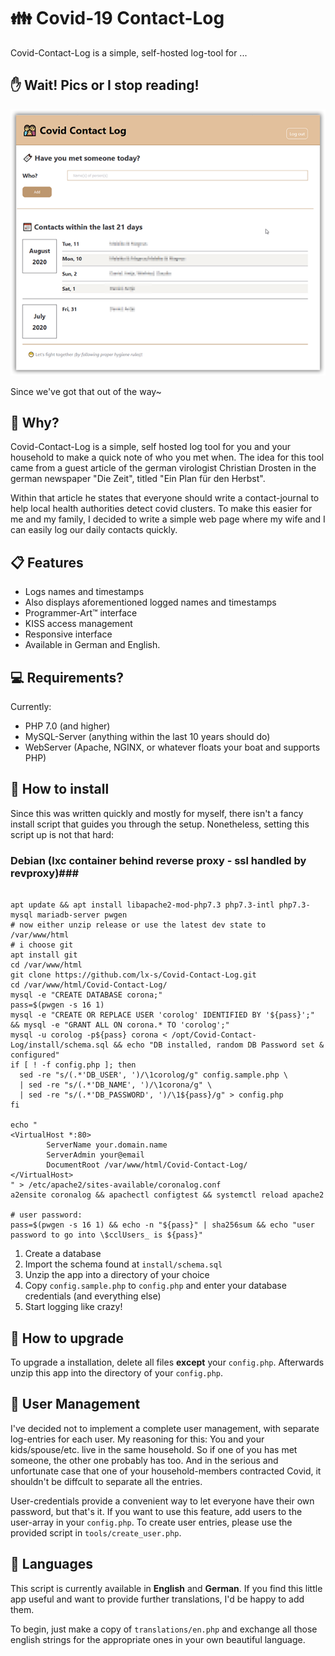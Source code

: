 # :family: Covid-19 Contact-Log

Covid-Contact-Log is a simple, self-hosted log-tool for ...

## :raised_hand: Wait! Pics or I stop reading!
![Screenshot](./raw/screenshot.png?raw=true "CCL Screenshot")

Since we've got that out of the way~

## :thinking: Why?

Covid-Contact-Log is a simple, self hosted log tool for you and your household
to make a quick note of who you met when. The idea for this tool came from
a guest article of the german virologist Christian Drosten in the german newspaper
"Die Zeit", titled "Ein Plan für den Herbst".

Within that article he states that everyone should write a contact-journal to
help local health authorities detect covid clusters. To make this easier for me
and my family, I decided to write a simple web page where my wife and I can easily
log our daily contacts quickly.

## :clipboard: Features

 * Logs names and timestamps
 * Also displays aforementioned logged names and timestamps
 * Programmer-Art™ interface
 * KISS access management
 * Responsive interface
 * Available in German and English.

## :computer: Requirements?

Currently:

* PHP 7.0 (and higher)
* MySQL-Server (anything within the last 10 years should do)
* WebServer (Apache, NGINX, or whatever floats your boat and supports PHP)

## :floppy_disk: How to install

Since this was written quickly and mostly for myself, there isn't
a fancy install script that guides you through the setup.
Nonetheless, setting this script up is not that hard:

### Debian (lxc container behind reverse proxy - ssl handled by revproxy)###
```

apt update && apt install libapache2-mod-php7.3 php7.3-intl php7.3-mysql mariadb-server pwgen
# now either unzip release or use the latest dev state to /var/www/html
# i choose git
apt install git
cd /var/www/html
git clone https://github.com/lx-s/Covid-Contact-Log.git
cd /var/www/html/Covid-Contact-Log/
mysql -e "CREATE DATABASE corona;"
pass=$(pwgen -s 16 1)
mysql -e "CREATE OR REPLACE USER 'corolog' IDENTIFIED BY '${pass}';" && mysql -e "GRANT ALL ON corona.* TO 'corolog';"
mysql -u corolog -p${pass} corona < /opt/Covid-Contact-Log/install/schema.sql && echo "DB installed, random DB Password set & configured"
if [ ! -f config.php ]; then
  sed -re "s/(.*'DB_USER', ')/\1corolog/g" config.sample.php \
  | sed -re "s/(.*'DB_NAME', ')/\1corona/g" \
  | sed -re "s/(.*'DB_PASSWORD', ')/\1${pass}/g" > config.php
fi

echo "
<VirtualHost *:80>
        ServerName your.domain.name
        ServerAdmin your@email
        DocumentRoot /var/www/html/Covid-Contact-Log/
</VirtualHost>
" > /etc/apache2/sites-available/coronalog.conf
a2ensite coronalog && apachectl configtest && systemctl reload apache2

# user password:
pass=$(pwgen -s 16 1) && echo -n "${pass}" | sha256sum && echo "user password to go into \$cclUsers_ is ${pass}"
```

1. Create a database
2. Import the schema found at ```install/schema.sql```
3. Unzip the app into a directory of your choice
4. Copy ```config.sample.php``` to ```config.php``` and enter your database
   credentials (and everything else)
5. Start logging like crazy!

## :floppy_disk: How to upgrade

To upgrade a installation, delete all files **except** your `config.php`.
Afterwards unzip this app into the directory of your ```config.php```.

## :information_desk_person: User Management

I've decided not to implement a complete user management, with
separate log-entries for each user.
My reasoning for this: You and your kids/spouse/etc.
live in the same household. So if one of you has met someone,
the other one probably has too. And in the serious and unfortunate
case that one of your household-members contracted Covid,
it shouldn't be diffcult to separate all the entries.

User-credentials provide a convenient way to let everyone have
their own password, but that's it. If you want to use this feature,
add users to the user-array in your ```config.php```.
To create user entries, please use the provided script in ```tools/create_user.php```.

## :milky_way: Languages

This script is currently available in **English** and **German**.
If you find this little app useful and want to provide further
translations, I'd be happy to add them.

To begin, just make a copy of ```translations/en.php``` and exchange all
those english strings for the appropriate ones in your own beautiful language.
